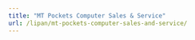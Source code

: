 ```yaml
---
title: "MT Pockets Computer Sales & Service"
url: /lipan/mt-pockets-computer-sales-and-service/
---
```

